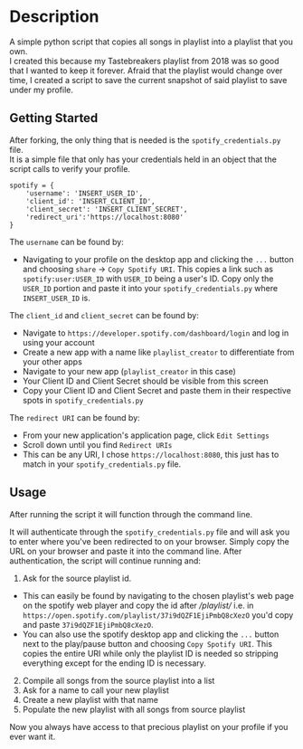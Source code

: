 # Description

A simple python script that copies all songs in playlist into a playlist that you own.\
I created this because my Tastebreakers playlist from 2018 was so good that I wanted to keep it forever. Afraid that the playlist would change over time, I created a script to save the current snapshot of said playlist to save under my profile.

## Getting Started

After forking, the only thing that is needed is the `spotify_credentials.py` file.  
It is a simple file that only has your credentials held in an object that the script calls to verify your profile.
```
spotify = {
    'username': 'INSERT_USER_ID',
    'client_id': 'INSERT_CLIENT_ID',
    'client_secret': 'INSERT_CLIENT_SECRET',
    'redirect_uri':'https://localhost:8080'
}
```
The `username` can be found by:
- Navigating to your profile on the desktop app and clicking the `...` button and choosing `share` -> `Copy Spotify URI`. This copies a link such as `spotify:user:USER_ID` with `USER_ID` being a user's ID. Copy only the `USER_ID` portion and paste it into your `spotify_credentials.py` where `INSERT_USER_ID` is.

The `client_id` and `client_secret` can be found by:
- Navigate to `https://developer.spotify.com/dashboard/login` and log in using your account
- Create a new app with a name like `playlist_creator` to differentiate from your other apps
- Navigate to your new app (`playlist_creator` in this case)
- Your Client ID and Client Secret should be visible from this screen
- Copy your Client ID and Client Secret and paste them in their respective spots in `spotify_credentials.py` 

The `redirect URI` can be found by:
- From your new application's application page, click `Edit Settings`
- Scroll down until you find `Redirect URIs`
- This can be any URI, I chose `https://localhost:8080`, this just has to match in your `spotify_credentials.py` file.

## Usage

After running the script it will function through the command line.

It will authenticate through the `spotify_credentials.py` file and will ask you to enter where you've been redirected to on your browser. Simply copy the URL on your browser and paste it into the command line. After authentication, the script will continue running and:

1. Ask for the source playlist id.  
- This can easily be found by navigating to the chosen playlist's web page on the spotify web player and copy the id after */playlist/* i.e. in `https://open.spotify.com/playlist/37i9dQZF1EjiPmbQ8cXezO` you'd copy and paste `37i9dQZF1EjiPmbQ8cXezO`.
- You can also use the spotify desktop app and clicking the `...` button next to the play/pause button and choosing `Copy Spotify URI`. This copies the entire URI while only the playlist ID is needed so stripping everything except for the ending ID is necessary. 
2. Compile all songs from the source playlist into a list
3. Ask for a name to call your new playlist
4. Create a new playlist with that name
5. Populate the new playlist with all songs from source playlist  

Now you always have access to that precious playlist on your profile if you ever want it.